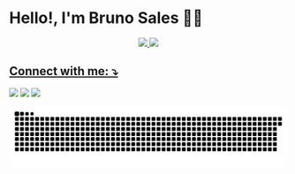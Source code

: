 # Hello!, I'm Bruno Sales 🙋‍♂️

<div align="center">

  <a href="https://github.com/brunossales">

  <img height=180em src="https://github-readme-stats.vercel.app/api?username=brunossales&show_icons=true&theme=radical"/>

  <img height=180em with=180em src="https://github-readme-stats.vercel.app/api/top-langs/?username=brunossales&layout=compact&langs_count=16&theme=dracula"/>

</div>

## Connect with me: ⤵

<div>

<a href="https://www.linkedin.com/in/bruno-sales-3a5856202/" alt="LinkedIn" target="_blank"><img src="https://img.shields.io/badge/-LinkedIn-%230077B5?style=for-the-badge&logo=linkedin&logoColor=white" target="_blank"></a>
<a href="https://www.instagram.com/brunossaless/" alt="IG"  target="_blank"><img src="https://img.shields.io/badge/-Instagram-%23E4405F?style=for-the-badge&logo=instagram&logoColor=white" target="_blank"></a>
<a href="mailto:bruno.particular25@hotmail.com" alt="Gmail" target="_blank"><img src="https://img.shields.io/badge/-Gmail-%23333?style=for-the-badge&logo=gmail&logoColor=white" target="_blank" ></a>

</div>

![Snake animation](https://github.com/brunossales/brunossales/blob/output/github-contribution-grid-snake.svg)
